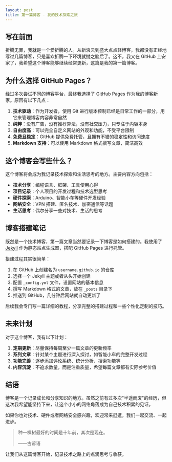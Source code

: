 ```yaml
---
layout: post
title: 第一篇博客 - 我的技术探索之旅
---
```


## 写在前面

折腾无罪，我就是一个爱折腾的人。从新浪云到盛大点点轻博客，我都没有正经地写过几篇博客，只是喜欢折腾一下环境就抛之脑后了。这不，我又在 GitHub 上安家了，我希望这个博客能够继续经常更新，这篇是我的第一篇博客。

## 为什么选择 GitHub Pages？

经过多次尝试不同的博客平台，最终我选择了 GitHub Pages 作为我的博客新家。原因有以下几点：

1. **技术驱动**：作为开发者，使用 Git 进行版本控制已经是日常工作的一部分，用它来管理博客内容非常自然
2. **纯粹**：没有广告，没有推荐算法，没有社交压力，只专注于内容本身
3. **自由度高**：可以完全自定义网站的外观和功能，不受平台限制
4. **免费且稳定**：GitHub 提供免费托管，且拥有不错的稳定性和访问速度
5. **Markdown 支持**：可以使用 Markdown 格式撰写文章，简洁高效

## 这个博客会写些什么？

这个博客将会成为我记录技术探索和生活思考的地方。主要内容方向包括：

- **技术分享**：编程语言、框架、工具使用心得
- **项目记录**：个人项目的开发过程和技术选型思考
- **硬件探索**：Arduino、智能小车等硬件开发经验
- **网络安全**：VPN 搭建、匿名技术、加密通信等话题
- **生活思考**：偶尔分享一些对技术、生活的思考

## 博客搭建笔记

既然是一个技术博客，第一篇文章当然要记录一下博客是如何搭建的。我使用了 [Jekyll](https://jekyllrb.com/) 作为静态站点生成器，搭配 GitHub Pages 进行托管。

搭建过程其实很简单：

1. 在 GitHub 上创建名为 `username.github.io` 的仓库
2. 选择一个 Jekyll 主题或者从头开始创建
3. 配置 `_config.yml` 文件，设置网站的基本信息
4. 撰写 Markdown 格式的文章，放在 `_posts` 目录下
5. 推送到 GitHub，几分钟后网站就自动更新了

后续我会专门写一篇详细的教程，分享完整的搭建过程和一些个性化定制的技巧。

## 未来计划

对于这个博客，我有以下计划：

1. **定期更新**：尽量保持每周至少一篇文章的更新频率
2. **系列文章**：针对某个主题进行深入探讨，如智能小车的完整开发过程
3. **功能完善**：逐步添加评论系统、统计分析、搜索功能等
4. **内容沉淀**：不追求数量，而是注重质量，希望每篇文章都有实际参考价值

## 结语

博客是一个记录成长和分享知识的地方。虽然之前有过多次"半途而废"的经历，但这次我希望能坚持下来，让这个小小的网络角落成为自己技术积累的见证。

如果你也对技术、硬件或者网络安全感兴趣，欢迎常来逛逛，我们一起交流、一起进步。

> 种一棵树最好的时间是十年前，其次是现在。
> 
> ——古谚语

让我们从这篇博客开始，记录技术之路上的点滴思考与收获。
